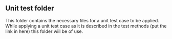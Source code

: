 ## Unit test folder

This folder contains the necessary files for a unit test case to be applied. While applying a unit test case as it is described in the test methods (put the link in here) this folder wiil be of use.
